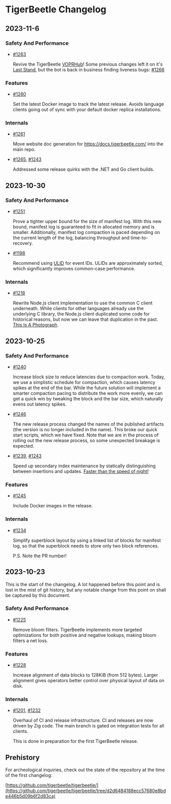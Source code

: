 # TigerBeetle Changelog

## 2023-11-6

### Safety And Performance

- [#1263](https://github.com/tigerbeetle/tigerbeetle/pull/1263)

  Revive the TigerBeetle [VOPRHub](https://github.com/tigerbeetle-vopr)! Some previous changes left
  it on it's [Last Stand](https://open.spotify.com/track/1ibHApXtb0pgplmNDRLHrJ), but the bot is 
  back in business finding liveness bugs: [#1266](https://github.com/tigerbeetle/tigerbeetle/issues/1266)

### Features

- [#1260](https://github.com/tigerbeetle/tigerbeetle/pull/1260)

  Set the latest Docker image to track the latest release. Avoids language clients going out of sync
  with your default docker replica installations.
  
### Internals

- [#1261](https://github.com/tigerbeetle/tigerbeetle/pull/1261)

  Move website doc generation for https://docs.tigerbeetle.com/ into the main repo.

- [#1265](https://github.com/tigerbeetle/tigerbeetle/pull/1265),
  [#1243](https://github.com/tigerbeetle/tigerbeetle/pull/1243)
  
  Addressed some release quirks with the .NET and Go client builds. 

## 2023-10-30

### Safety And Performance

- [#1251](https://github.com/tigerbeetle/tigerbeetle/pull/1251)

  Prove a tighter upper bound for the size of manifest log. With this new bound, manifest log is
  guaranteed to fit in allocated memory and is smaller. Additionally, manifest log compaction is
  paced depending on the current length of the log, balancing throughput and time-to-recovery.

- [#1198](https://github.com/tigerbeetle/tigerbeetle/pull/1198)

  Recommend using [ULID](https://github.com/ulid/spec) for event IDs. ULIDs are approximately sorted,
  which significantly improves common-case performance.

### Internals

- [#1218](https://github.com/tigerbeetle/tigerbeetle/pull/1218)

  Rewrite Node.js client implementation to use the common C client underneath. While clients for
  other languages already use the underlying C library, the Node.js client duplicated some code for
  historical reasons, but now we can leave that duplication in the past. [This Is A
  Photograph](https://www.youtube.com/watch?v=X0i7whWLW8M).

## 2023-10-25

### Safety And Performance

- [#1240](https://github.com/tigerbeetle/tigerbeetle/pull/1240)

  Increase block size to reduce latencies due to compaction work. Today, we use a simplistic
  schedule for compaction, which causes latency spikes at the end of the bar. While the future
  solution will implement a smarter compaction pacing to distribute the work more evenly, we can
  get a quick win by tweaking the block and the bar size, which naturally evens out latency spikes.

- [#1246](https://github.com/tigerbeetle/tigerbeetle/pull/1246)

  The new release process changed the names of the published artifacts (the version is no longer
  included in the name). This broke our quick start scripts, which we have fixed. Note that we are
  in the process of rolling out the new release process, so some unexpected breakage is expected.

- [#1239](https://github.com/tigerbeetle/tigerbeetle/pull/1239),
  [#1243](https://github.com/tigerbeetle/tigerbeetle/pull/1243)

  Speed up secondary index maintenance by statically distinguishing between insertions and
  updates. [Faster than the speed of night!](https://open.spotify.com/track/30oZqbcUROFLSru3WcN3bx)

### Features

- [#1245](https://github.com/tigerbeetle/tigerbeetle/pull/1245)

  Include Docker images in the release.

### Internals

- [#1234](https://github.com/tigerbeetle/tigerbeetle/pull/1234)

  Simplify superblock layout by using a linked list of blocks for manifest log, so that the
  superblock needs to store only two block references.

  P.S. Note the PR number!

## 2023-10-23

This is the start of the changelog. A lot happened before this point and is lost in the mist of git
history, but any notable change from this point on shall be captured by this document.

### Safety And Performance

- [#1225](https://github.com/tigerbeetle/tigerbeetle/pull/1225)

  Remove bloom filters. TigerBeetle implements more targeted optimizations for
  both positive and negative lookups, making bloom filters a net loss.

### Features

- [#1228](https://github.com/tigerbeetle/tigerbeetle/pull/1228)

  Increase alignment of data blocks to 128KiB (from 512 bytes). Larger alignment gives operators
  better control over physical layout of data on disk.

### Internals

- [#1201](https://github.com/tigerbeetle/tigerbeetle/pull/1201),
  [#1232](https://github.com/tigerbeetle/tigerbeetle/pull/1232)

  Overhaul of CI and release infrastructure. CI and releases are now driven by Zig code. The main
  branch is gated on integration tests for all clients.

  This is done in preparation for the first TigerBeetle release.

## Prehistory

For archeological inquiries, check out the state of the repository at the time of the first
changelog:

[https://github.com/tigerbeetle/tigerbeetle/](https://github.com/tigerbeetle/tigerbeetle/tree/d2d6484188ecc57680e8bde446b5d09b6f2d83ca)
